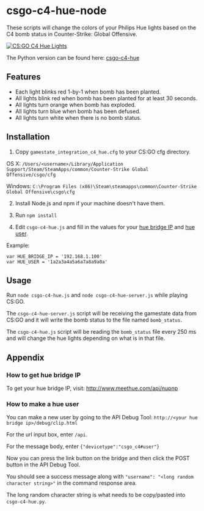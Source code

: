 # csgo-c4-hue-node

These scripts will change the colors of your Philips Hue lights based on the C4 bomb status in Counter-Strike: Global Offensive.

[![CS:GO C4 Hue Lights](http://i.imgur.com/2lrbSMc.gif)](https://www.youtube.com/watch?v=QBdI54MHB-k)

The Python version can be found here: [csgo-c4-hue](https://github.com/doobix/csgo-c4-hue)

## Features

* Each light blinks red 1-by-1 when bomb has been planted.
* All lights blink red when bomb has been planted for at least 30 seconds.
* All lights turn orange when bomb has exploded.
* All lights turn blue when bomb has been defused.
* All lights turn white when there is no bomb status.

## Installation

1. Copy `gamestate_integration_c4_hue.cfg` to your CS:GO cfg directory.

  OS X: `/Users/<username>/Library/Application Support/Steam/SteamApps/common/Counter-Strike Global Offensive/csgo/cfg`

  Windows: `C:\Program Files (x86)\Steam\steamapps\common\Counter-Strike Global Offensive\csgo\cfg`

2. Install Node.js and npm if your machine doesn't have them.

3. Run `npm install`

4. Edit `csgo-c4-hue.js` and fill in the values for your [hue bridge IP](#how-to-get-hue-bridge-ip) and [hue user](#how-to-make-a-hue-user).

  Example:

  ```
  var HUE_BRIDGE_IP = '192.168.1.100'
  var HUE_USER = '1a2a3a4a5a6a7a8a9a0a'
  ```

## Usage

Run `node csgo-c4-hue.js` and `node csgo-c4-hue-server.js` while playing CS:GO.

The `csgo-c4-hue-server.js` script will be receiving the gamestate data from CS:GO and it will write the bomb status to the file named `bomb_status`.

The `csgo-c4-hue.js` script will be reading the `bomb_status` file every 250 ms and will change the hue lights depending on what is in that file.

## Appendix

### How to get hue bridge IP

To get your hue bridge IP, visit: http://www.meethue.com/api/nupnp

### How to make a hue user

You can make a new user by going to the API Debug Tool: `http://<your hue bridge ip>/debug/clip.html`

For the url input box, enter `/api`.

For the message body, enter `{"devicetype":"csgo_c4#user"}`

Now you can press the link button on the bridge and then click the POST button in the API Debug Tool.

You should see a success message along with `"username": "<long random character string>"` in the command response area.

The long random character string is what needs to be copy/pasted into `csgo-c4-hue.py`.
